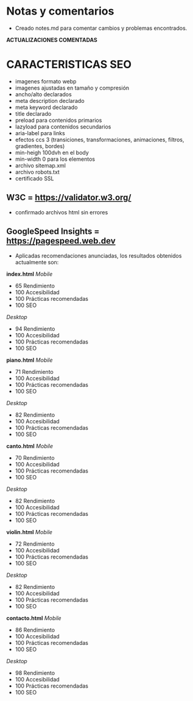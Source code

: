 # Notas y comentarios 

- Creado notes.md para comentar cambios y problemas encontrados.


**ACTUALIZACIONES COMENTADAS**

# CARACTERISTICAS SEO ##
- imagenes formato webp
- imagenes ajustadas en tamaño y compresión
- ancho/alto declarados
- meta description declarado
- meta keyword declarado
- title declarado
- preload para contenidos primarios
- lazyload para contenidos secundarios
- aria-label para links
- efectos ccs 3 (transiciones, transformaciones, animaciones, filtros, gradientes, bordes)
- min-heigh 100dvh en el body
- min-width 0 para los elementos
- archivo sitemap.xml
- archivo robots.txt
- certificado SSL

## W3C =  https://validator.w3.org/  ##
- confirmado archivos html sin errores


## GoogleSpeed Insights = https://pagespeed.web.dev  ##
- Aplicadas recomendaciones anunciadas, los resultados obtenidos actualmente son:

**index.html**
*Mobile*
- 65 Rendimiento 
- 100 Accesibilidad  
- 100 Prácticas recomendadas  
- 100 SEO  

*Desktop*
- 94 Rendimiento 
- 100 Accesibilidad  
- 100 Prácticas recomendadas  
- 100 SEO


**piano.html**
*Mobile*
- 71 Rendimiento 
- 100 Accesibilidad  
- 100 Prácticas recomendadas  
- 100 SEO  

*Desktop*
- 82 Rendimiento 
- 100 Accesibilidad  
- 100 Prácticas recomendadas  
- 100 SEO

**canto.html**
*Mobile*
- 70 Rendimiento 
- 100 Accesibilidad  
- 100 Prácticas recomendadas  
- 100 SEO  

*Desktop*
- 82 Rendimiento 
- 100 Accesibilidad  
- 100 Prácticas recomendadas  
- 100 SEO

**violin.html**
*Mobile*
- 72 Rendimiento 
- 100 Accesibilidad  
- 100 Prácticas recomendadas  
- 100 SEO  

*Desktop*
- 82 Rendimiento 
- 100 Accesibilidad  
- 100 Prácticas recomendadas  
- 100 SEO   

**contacto.html**
*Mobile*
- 86 Rendimiento 
- 100 Accesibilidad  
- 100 Prácticas recomendadas  
- 100 SEO  

*Desktop*
- 98 Rendimiento 
- 100 Accesibilidad  
- 100 Prácticas recomendadas  
- 100 SEO   





